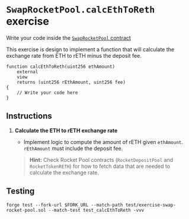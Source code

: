 # `SwapRocketPool.calcEthToReth` exercise

Write your code inside the [`SwapRocketPool` contract](../src/exercises/SwapRocketPool.sol)

This exercise is design to implement a function that will calculate the exchange rate from ETH to rETH minus the deposit fee.

```solidity
function calcEthToReth(uint256 ethAmount)
    external
    view
    returns (uint256 rEthAmount, uint256 fee)
{
    // Write your code here
}
```

## Instructions

1. **Calculate the ETH to rETH exchange rate**

   - Implement logic to compute the amount of rETH given `ethAmount`. `rEthAmount` must include the deposit fee.

   > **Hint:** Check Rocket Pool contracts (`RocketDepositPool` and `RocketTokenRETH`) for how to fetch data that are needed to calculate the exchange rate.

## Testing

```shell
forge test --fork-url $FORK_URL --match-path test/exercise-swap-rocket-pool.sol --match-test test_calcEthToReth -vvv
```
